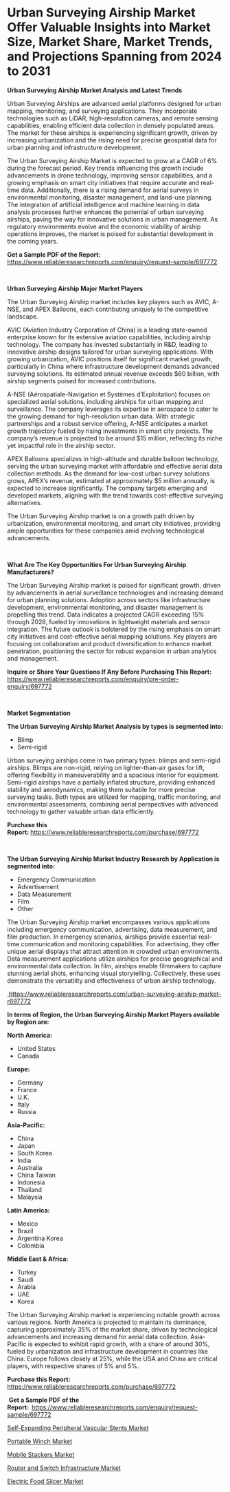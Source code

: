 <p><h1>Urban Surveying Airship Market Offer Valuable Insights into Market Size, Market Share, Market Trends, and Projections Spanning from 2024 to 2031</h1></p><p><strong>Urban Surveying Airship Market Analysis and Latest Trends</strong></p>
<p><p>Urban Surveying Airships are advanced aerial platforms designed for urban mapping, monitoring, and surveying applications. They incorporate technologies such as LiDAR, high-resolution cameras, and remote sensing capabilities, enabling efficient data collection in densely populated areas. The market for these airships is experiencing significant growth, driven by increasing urbanization and the rising need for precise geospatial data for urban planning and infrastructure development.</p><p>The Urban Surveying Airship Market is expected to grow at a CAGR of 6% during the forecast period. Key trends influencing this growth include advancements in drone technology, improving sensor capabilities, and a growing emphasis on smart city initiatives that require accurate and real-time data. Additionally, there is a rising demand for aerial surveys in environmental monitoring, disaster management, and land-use planning. The integration of artificial intelligence and machine learning in data analysis processes further enhances the potential of urban surveying airships, paving the way for innovative solutions in urban management. As regulatory environments evolve and the economic viability of airship operations improves, the market is poised for substantial development in the coming years.</p></p>
<p><strong>Get a Sample PDF of the Report:&nbsp;</strong> <a href="https://www.reliableresearchreports.com/enquiry/request-sample/697772?utm_campaign=83&utm_medium=2&utm_source=Github&utm_content=ia&utm_term=18102024&utm_id=urban-surveying-airship">https://www.reliableresearchreports.com/enquiry/request-sample/697772</a></p>
<p>&nbsp;</p>
<p><strong>Urban Surveying Airship Major Market Players</strong></p>
<p><p>The Urban Surveying Airship market includes key players such as AVIC, A-NSE, and APEX Balloons, each contributing uniquely to the competitive landscape.</p><p>AVIC (Aviation Industry Corporation of China) is a leading state-owned enterprise known for its extensive aviation capabilities, including airship technology. The company has invested substantially in R&D, leading to innovative airship designs tailored for urban surveying applications. With growing urbanization, AVIC positions itself for significant market growth, particularly in China where infrastructure development demands advanced surveying solutions. Its estimated annual revenue exceeds $60 billion, with airship segments poised for increased contributions.</p><p>A-NSE (Aérospatiale-Navigation et Systèmes d’Exploitation) focuses on specialized aerial solutions, including airships for urban mapping and surveillance. The company leverages its expertise in aerospace to cater to the growing demand for high-resolution urban data. With strategic partnerships and a robust service offering, A-NSE anticipates a market growth trajectory fueled by rising investments in smart city projects. The company’s revenue is projected to be around $15 million, reflecting its niche yet impactful role in the airship sector.</p><p>APEX Balloons specializes in high-altitude and durable balloon technology, serving the urban surveying market with affordable and effective aerial data collection methods. As the demand for low-cost urban survey solutions grows, APEX’s revenue, estimated at approximately $5 million annually, is expected to increase significantly. The company targets emerging and developed markets, aligning with the trend towards cost-effective surveying alternatives.</p><p>The Urban Surveying Airship market is on a growth path driven by urbanization, environmental monitoring, and smart city initiatives, providing ample opportunities for these companies amid evolving technological advancements.</p></p>
<p>&nbsp;</p>
<p><strong>What Are The Key Opportunities For Urban Surveying Airship Manufacturers?</strong></p>
<p><p>The Urban Surveying Airship market is poised for significant growth, driven by advancements in aerial surveillance technologies and increasing demand for urban planning solutions. Adoption across sectors like infrastructure development, environmental monitoring, and disaster management is propelling this trend. Data indicates a projected CAGR exceeding 15% through 2028, fueled by innovations in lightweight materials and sensor integration. The future outlook is bolstered by the rising emphasis on smart city initiatives and cost-effective aerial mapping solutions. Key players are focusing on collaboration and product diversification to enhance market penetration, positioning the sector for robust expansion in urban analytics and management.</p></p>
<p><strong>Inquire or Share Your Questions If Any Before Purchasing This Report:</strong> <a href="https://www.reliableresearchreports.com/enquiry/pre-order-enquiry/697772?utm_campaign=83&utm_medium=2&utm_source=Github&utm_content=ia&utm_term=18102024&utm_id=urban-surveying-airship">https://www.reliableresearchreports.com/enquiry/pre-order-enquiry/697772</a></p>
<p>&nbsp;</p>
<p><strong>Market Segmentation</strong></p>
<p><strong>The Urban Surveying Airship Market Analysis by types is segmented into:</strong></p>
<p><ul><li>Blimp</li><li>Semi-rigid</li></ul></p>
<p><p>Urban surveying airships come in two primary types: blimps and semi-rigid airships. Blimps are non-rigid, relying on lighter-than-air gases for lift, offering flexibility in maneuverability and a spacious interior for equipment. Semi-rigid airships have a partially inflated structure, providing enhanced stability and aerodynamics, making them suitable for more precise surveying tasks. Both types are utilized for mapping, traffic monitoring, and environmental assessments, combining aerial perspectives with advanced technology to gather valuable urban data efficiently.</p></p>
<p><strong>Purchase this Report:&nbsp;</strong><a href="https://www.reliableresearchreports.com/purchase/697772?utm_campaign=83&utm_medium=2&utm_source=Github&utm_content=ia&utm_term=18102024&utm_id=urban-surveying-airship">https://www.reliableresearchreports.com/purchase/697772</a></p>
<p>&nbsp;</p>
<p><strong>The Urban Surveying Airship Market Industry Research by Application is segmented into:</strong></p>
<p><ul><li>Emergency Communication</li><li>Advertisement</li><li>Data Measurement</li><li>Film</li><li>Other</li></ul></p>
<p><p>The Urban Surveying Airship market encompasses various applications including emergency communication, advertising, data measurement, and film production. In emergency scenarios, airships provide essential real-time communication and monitoring capabilities. For advertising, they offer unique aerial displays that attract attention in crowded urban environments. Data measurement applications utilize airships for precise geographical and environmental data collection. In film, airships enable filmmakers to capture stunning aerial shots, enhancing visual storytelling. Collectively, these uses demonstrate the versatility and effectiveness of urban airship technology.</p></p>
<p><a href="https://www.reliableresearchreports.com/urban-surveying-airship-market-r697772?utm_campaign=83&utm_medium=2&utm_source=Github&utm_content=ia&utm_term=18102024&utm_id=urban-surveying-airship">&nbsp;https://www.reliableresearchreports.com/urban-surveying-airship-market-r697772</a></p>
<p><strong>In terms of Region, the Urban Surveying Airship Market Players available by Region are:</strong></p>
<p>
    <p> <strong> North America: </strong>
        <ul>
            <li>United States</li>
            <li>Canada</li>
        </ul>
        </p> 
    <p> <strong> Europe: </strong>
        <ul>
            <li>Germany</li>
            <li>France</li>
            <li>U.K.</li>
            <li>Italy</li>
            <li>Russia</li>
        </ul>
        </p> 
    <p> <strong> Asia-Pacific: </strong>
        <ul>
            <li>China</li>
            <li>Japan</li>
            <li>South Korea</li>
            <li>India</li>
            <li>Australia</li>
            <li>China Taiwan</li>
            <li>Indonesia</li>
            <li>Thailand</li>
            <li>Malaysia</li>
        </ul>
        </p> 
    <p> <strong> Latin America: </strong>
        <ul>
            <li>Mexico</li>
            <li>Brazil</li>
            <li>Argentina Korea</li>
            <li>Colombia</li>
        </ul>
        </p> 
    <p> <strong> Middle East & Africa: </strong>
        <ul>
            <li>Turkey</li>
            <li>Saudi</li>
            <li>Arabia</li>
            <li>UAE</li>
            <li>Korea</li>
        </ul>
    </p>
    </p>
<p><p>The Urban Surveying Airship market is experiencing notable growth across various regions. North America is projected to maintain its dominance, capturing approximately 35% of the market share, driven by technological advancements and increasing demand for aerial data collection. Asia-Pacific is expected to exhibit rapid growth, with a share of around 30%, fueled by urbanization and infrastructure development in countries like China. Europe follows closely at 25%, while the USA and China are critical players, with respective shares of 5% and 5%.</p></p>
<p><strong>Purchase this Report: </strong><a href="https://www.reliableresearchreports.com/purchase/697772?utm_campaign=83&utm_medium=2&utm_source=Github&utm_content=ia&utm_term=18102024&utm_id=urban-surveying-airship">https://www.reliableresearchreports.com/purchase/697772</a></p>
<p>&nbsp;<strong>Get a Sample PDF of the Report:&nbsp;&nbsp;</strong><a href="https://www.reliableresearchreports.com/enquiry/request-sample/697772?utm_campaign=83&utm_medium=2&utm_source=Github&utm_content=ia&utm_term=18102024&utm_id=urban-surveying-airship">https://www.reliableresearchreports.com/enquiry/request-sample/697772</a></p>
<p><strong></strong></p>
<p><p><a href="https://github.com/fosters9adames/Market-Research-Report-List-1/blob/main/self-expanding-peripheral-vascular-stents-market.md?utm_campaign=83&utm_medium=2&utm_source=Github&utm_content=ia&utm_term=18102024&utm_id=urban-surveying-airship">Self-Expanding Peripheral Vascular Stents Market</a></p><p><a href="https://www.linkedin.com/pulse/portable-winch-market-growth-outlook-from-2024-2031-projecting-it4qf?utm_campaign=83&utm_medium=2&utm_source=Github&utm_content=ia&utm_term=18102024&utm_id=urban-surveying-airship">Portable Winch Market</a></p><p><a href="https://issuu.com/reportprime-2/docs/mobile-stackers-market-size-2030.pp_6241ffb4d6f3d9?utm_campaign=83&utm_medium=2&utm_source=Github&utm_content=ia&utm_term=18102024&utm_id=urban-surveying-airship">Mobile Stackers Market</a></p><p><a href="https://github.com/dowsegmspivadlk/Market-Research-Report-List-1/blob/main/router-and-switch-infrastructure-market.md?utm_campaign=83&utm_medium=2&utm_source=Github&utm_content=ia&utm_term=18102024&utm_id=urban-surveying-airship">Router and Switch Infrastructure Market</a></p><p><a href="https://www.linkedin.com/pulse/electric-food-slicer-market-segmentation-applications-types-2dtvf?utm_campaign=83&utm_medium=2&utm_source=Github&utm_content=ia&utm_term=18102024&utm_id=urban-surveying-airship">Electric Food Slicer Market</a></p></p>